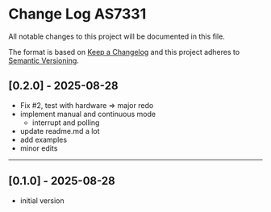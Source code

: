 # Change Log AS7331

All notable changes to this project will be documented in this file.

The format is based on [Keep a Changelog](http://keepachangelog.com/)
and this project adheres to [Semantic Versioning](http://semver.org/).


## [0.2.0] - 2025-08-28
- Fix #2, test with hardware => major redo
- implement manual and continuous mode
  - interrupt and polling
- update readme.md a lot
- add examples
- minor edits

----

## [0.1.0] - 2025-08-28
- initial version
